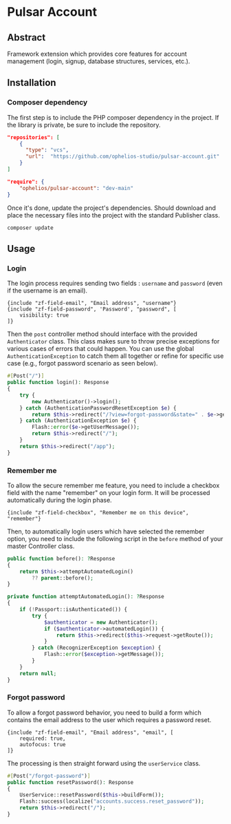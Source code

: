 # Pulsar Account

## Abstract
Framework extension which provides core features for account management (login, signup, database structures, services, etc.).

## Installation

### Composer dependency
The first step is to include the PHP composer dependency in the project. If the 
library is private, be sure to include the repository.

```json
"repositories": [
    {
      "type": "vcs",
      "url":  "https://github.com/ophelios-studio/pulsar-account.git"
    }
]
```

```json
"require": {
    "ophelios/pulsar-account": "dev-main"
}
```

Once it's done, update the project's dependencies. Should download and place the necessary 
files into the project with the standard Publisher class.

```shell
composer update
```

## Usage

### Login
The login process requires sending two fields : `username` and `password` (even if the username is an email).

```latte
{include "zf-field-email", "Email address", "username"}
{include "zf-field-password", 'Password', "password", [
    visibility: true
]}
```

Then the `post` controller method should interface with the provided `Authenticator` class. This class makes sure to throw
precise exceptions for various cases of errors that could happen. You can use the global `AuthenticationException` to catch
them all together or refine for specific use case (e.g., forgot password scenario as seen below).

```php
#[Post("/")]
public function login(): Response
{
    try {
        new Authenticator()->login();
    } catch (AuthenticationPasswordResetException $e) {
        return $this->redirect("/?view=forgot-password&state=" . $e->getState());
    } catch (AuthenticationException $e) {
        Flash::error($e->getUserMessage());
        return $this->redirect("/");
    }
    return $this->redirect("/app");
}
```

### Remember me

To allow the secure remember me feature, you need to include a checkbox field with the name "remember" on your login 
form. It will be processed automatically during the login phase.

```latte
{include "zf-field-checkbox", "Remember me on this device", "remember"}
```

Then, to automatically login users which have selected the remember option, you need to include the following 
script in the `before` method of your master Controller class.

```php
public function before(): ?Response
{
    return $this->attemptAutomatedLogin()
        ?? parent::before();
}

private function attemptAutomatedLogin(): ?Response
{
    if (!Passport::isAuthenticated()) {
        try {
            $authenticator = new Authenticator();
            if ($authenticator->automatedLogin()) {
                return $this->redirect($this->request->getRoute());
            }
        } catch (RecognizerException $exception) {
            Flash::error($exception->getMessage());
        }
    }
    return null;
}
```

### Forgot password

To allow a forgot password behavior, you need to build a form which contains the email address to the user which 
requires a password reset.

```latte
{include "zf-field-email", "Email address", "email", [
    required: true,
    autofocus: true
]}
```

The processing is then straight forward using the `userService` class.

```php
#[Post("/forgot-password")]
public function resetPassword(): Response
{
    UserService::resetPassword($this->buildForm());
    Flash::success(localize("accounts.success.reset_password"));
    return $this->redirect("/");
}
```